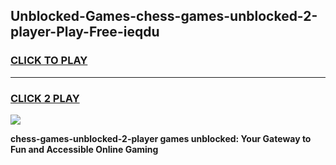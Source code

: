 
## Unblocked-Games-chess-games-unblocked-2-player-Play-Free-ieqdu
<h3>
<a href="https://premium76.site?title=chess-games-unblocked-2-player&ref=21A">CLICK TO PLAY</a></h3>
<hr>

<h3>
<a href="https://premium76.site?title=chess-games-unblocked-2-player&ref=21A">CLICK 2 PLAY</a>
  
</h3>

<a href="https://premium76.site?title=chess-games-unblocked-2-player&ref=21A"><img src="https://clearcache.store/games.png"></a>


**chess-games-unblocked-2-player games unblocked: Your Gateway to Fun and Accessible Online Gaming**
